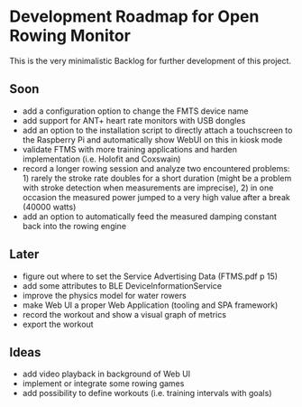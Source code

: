 # Development Roadmap for Open Rowing Monitor

This is the very minimalistic Backlog for further development of this project.

## Soon

* add a configuration option to change the FMTS device name
* add support for ANT+ heart rate monitors with USB dongles
* add an option to the installation script to directly attach a touchscreen to the Raspberry Pi and automatically show WebUI on this in kiosk mode
* validate FTMS with more training applications and harden implementation (i.e. Holofit and Coxswain)
* record a longer rowing session and analyze two encountered problems: 1) rarely the stroke rate doubles for a short duration (might be a problem with stroke detection when measurements are imprecise), 2) in one occasion the measured power jumped to a very high value after a break (40000 watts)
* add an option to automatically feed the measured damping constant back into the rowing engine

## Later

* figure out where to set the Service Advertising Data (FTMS.pdf p 15)
* add some attributes to BLE DeviceInformationService
* improve the physics model for water rowers
* make Web UI a proper Web Application (tooling and SPA framework)
* record the workout and show a visual graph of metrics
* export the workout

## Ideas

* add video playback in background of Web UI
* implement or integrate some rowing games
* add possibility to define workouts (i.e. training intervals with goals)
